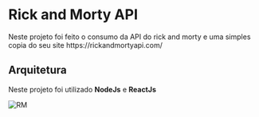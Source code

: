 
<h1>Rick and Morty API </h1>

<p> Neste projeto foi feito o consumo da API do rick and morty e uma simples copia do seu site https://rickandmortyapi.com/</p>

<h2>Arquitetura</h2>

<p>Neste projeto foi utilizado <strong>NodeJs</strong> e <strong>ReactJs</strong></p>

![RM](https://user-images.githubusercontent.com/59074122/81963792-fd6f3b80-95eb-11ea-9888-53caf0733434.png)


